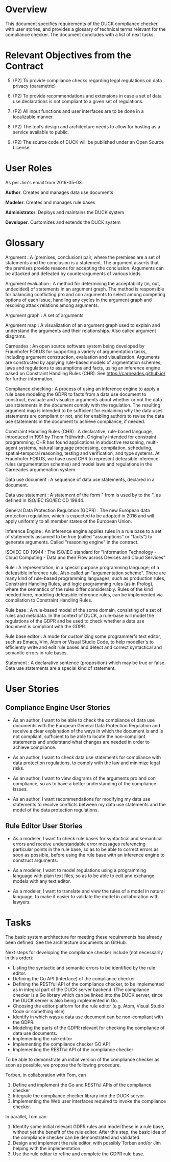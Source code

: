 
# Overview

This document specifies requirements of the DUCK compliance checker, with user stories, and provides a glossary of technical terms relevant for the compliance checker.  The document concludes with a list of next tasks.

# Relevant Objectives from the Contract

5. (P2) To provide compliance checks regarding legal regulations on data privacy (parametric)

6. (P2) To provide recommendations and extensions in case a set of data use declarations is not compliant to a given set of regulations.

7. (P2) All input functions and user interfaces are to be done in a localizable manner.

8. (P2) The tool’s design and architecture needs to allow for hosting as a service available to public.

9. (P2) The source code of DUCK will be published under an Open Source License.


# User Roles

As per Jim's email from 2016-05-03.

**Author**. Creates and manages data use documents

**Modeler**. Creates and manages rule bases

**Administrator**. Deploys and maintains the DUCK system

**Developer**. Customizes and extends the DUCK system

# Glossary

Argument
  : A (premises, conclusion) pair, where the premises are a set of statements and the conclusion is a statement.  The argument asserts that the premises provide reasons for accepting the conclusion. Arguments can be attacked and defeated by counterarguments of various kinds.

Argument evaluation
  : A method for determining the acceptability (in, out, undecided) of statements in an argument graph. The method is responsible for balancing conflicting pro and con arguments to select among competing options of each issue, handling any cycles in the argument graph and resolving attack relations among arguments.

Argument graph
  : A set of arguments

Argument map
  : A visualization of an argument graph used to explain and understand the arguments and their relationships.  Also called argument diagrams.

Carneades
  : An open source software system being developed by Fraunhofer FOKUS for supporting a variety of argumentation tasks, including argument construction, evaluation and visualization.  Arguments are constructed by applying rule-based models of argmentation schemes, laws and regulations to assumptions and facts, using an inference engine based on Constraint Handling Rules (CHR).  See <https://carneades.github.io/> for further information.

Compliance checking
  : A process of using an inference engine to apply a rule base modeling the GDPR to facts from a data use document to construct, evaluate and visualize arguments about whether or not the data use statements in the document comply with the regulation.  The resulting argument map is intended to be sufficient for explaining why the data uses statements are compliant or not, and for enabling authors to revise the data use statements in the document to achieve compliance, if needed.

Constraint Handling Rules (CHR)
  : A declarative, rule-based language, introduced in 1991 by Thom Frühwirth. Originally intended for constraint programming, CHR has found applications in abductive reasoning, multi-agent systems, natural language processing, compilation, scheduling, spatial-temporal reasoning, testing and verification, and type systems.  At Fraunhofer FOKUS, we have used CHR to represent defeasible inference rules (argumentation schemes) and model laws and regulations in the Carneades argumenation system.

Data use document
  : A sequence of data use statements, declared in a document.

Data use statement
  : A statement of the form "<data idenfication qualifier> <data category> from <scope source> is used by <use scope> to <action> the <result scope>", as defined in ISO/IEC ISO/IEC CD 19944.

General Data Protection Regulation (GDPR)
  : The new European data protection regulation, which is expected to be adopted in 2016 and will apply uniformly to all member states of the European Union.

Inference Engine
  : An inference engine applies rules in a rule base to a set of statements assumed to be true (called "assumptions" or "facts") to generate arguments.  Called "reasoning engine" in the contract.

ISO/IEC CD 19944
  : The ISO/IEC standard for "Information Technology - Cloud Computing - Data and their Flow across Devices and Cloud Services"

Rule
  : A representation, in a special purpose programming language, of a defeasible inference rule. Also called an "argumentation scheme".  There are many kind of rule-based programming languages, such as production rules, Constraint Handling Rules, and logic programming rules (as in Prolog), where the semantics of the rules differ considerably. Rules of the kind needed here, modeling defeasible inference rules, can be implemented via compilation to Constraint Handling Rules.

Rule base
  : A rule-based model of the some domain, consisting of a set of rules and metadata. In the context of DUCK, a rule-base will model the regulations of the GDPR and be used to check whether a data use document is compliant with the GDPR.

Rule base editor
  : A mode for customizing some programmer's text editor, such as Emacs, Vim, Atom or Visual Studio Code, to help modeller's to efficiently write and edit rule bases and detect and correct syntactical and semantic errors in rule bases.

Statement
  : A declarative sentence (proposition) which may be true or false. Data use statements are a special kind of statement.

# User Stories

## Compliance Engine User Stories

- As an author, I want to be able to check the compliance of data use documents with the European General Data Protection Regulation and receive a clear explanation of the ways in which the document is and is not compliant, sufficient to be able to locate the non-compliant statements and understand what changes are needed in order to achieve compliance.

- As an author, I want to check data use statements for compliance with data protection regulations, to comply with the law and minimize legal risks.

- As an author, I want to view diagrams of the arguments pro and con compliance, so as to have a better understanding of the compliance issues.

- As an author, I want recommendations for modifying my data use statements to resolve conflicts between my data use statements and the model of the data protection regulations.

## Rule Editor User Stories

- As a modeler, I want to check rule bases for syntactical and semantical errors and receive understandable error messages referencing particular points in the rule base, so as to be able to correct errors as soon as possible, before using the rule base with an inference engine to construct arguments.

- As a modeler, I want to model regulations using a programming language with plain text files, so as to be able to edit and exchange models with any text editor.

- As a modeler, I want to translate and view the rules of a model in natural language, to make it easier to validate the model in collaboration with lawyers.

# Tasks

The basic system architecture for meeting these requirements has already been defined.  See the architecture documents on GitHub.

Next steps for developing the compliance checker include (not necessarily in this order):

- Listing the syntactic and semantic errors to be identified by the rule editor.
- Defining the Go API (Interface) of the compliance checker
- Defining the RESTful API of the compliance checker, to be implemented as in integral part of the DUCK server backend.  (The compliance checker is a Go library which can be linked into the DUCK server, since the DUCK server is also being implemented in Go.
- Choosing the editor platform for the rule editor (e.g. Atom, Visual Studio Code or something else)
- Identify in which ways a data use document can be non-compliant with the GDPR.
- Modeling the parts of the GDPR relevant for checking the compliance of data use documents.
- Implementing the rule editor
- Implementing the compliance checker GO API
- Implementing the RESTful API of the compliance checker

To be able to demonstrate an initial version of the compliance checker as soon as possible, we propose the following procedure.

Torben, in collaboration with Tom, can

1. Define and implement the Go and RESTful APIs of the compliance checker
2. Integrate the compliance checker library into the DUCK server.
3. Implementing the Web user interfaces required to invoke the compliance checker.

In parallel, Tom can

1. Identify some initial relevant GDPR rules and model these in a rule base, without yet the benefit of the rule editor.  After this step, the basic idea of the compliance checker can be demonstrated and validated.
2. Design and implement the rule editor, with possibly Torben and/or Jim helping with the implementation.
3. Use the rule editor to refine and complete the GDPR rule base.

